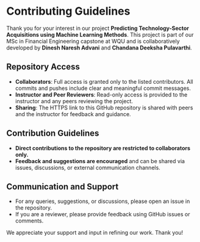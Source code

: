 # Contributing Guidelines

Thank you for your interest in our project **Predicting Technology-Sector Acquisitions using Machine Learning Methods**. This project is part of our MSc in Financial Engineering capstone at WQU and is collaboratively developed by **Dinesh Naresh Advani** and **Chandana Deeksha Pulavarthi**.

## Repository Access

- **Collaborators**: Full access is granted only to the listed contributors. All commits and pushes include clear and meaningful commit messages.
- **Instructor and Peer Reviewers**: Read-only access is provided to the instructor and any peers reviewing the project.
- **Sharing**: The HTTPS link to this GitHub repository is shared with peers and the instructor for feedback and guidance.

## Contribution Guidelines

- **Direct contributions to the repository are restricted to collaborators only.**
- **Feedback and suggestions are encouraged** and can be shared via issues, discussions, or external communication channels.

## Communication and Support

- For any queries, suggestions, or discussions, please open an issue in the repository.
- If you are a reviewer, please provide feedback using GitHub issues or comments.

We appreciate your support and input in refining our work. Thank you!
